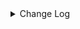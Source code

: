<details><summary> Change Log </summary>

| Change | Commit | Version |
| --- | --- | --- |
|[Feature][Checkpoint] Add check script for source/sink state class serialVersionUID missing (#9118)|https://github.com/apache/seatunnel/commit/4f5adeb1c7|2.3.11|
|[improve] fake source options (#8950)|https://github.com/apache/seatunnel/commit/f8c47fb5f4|2.3.10|
|[Improve] restruct connector common options (#8634)|https://github.com/apache/seatunnel/commit/f3499a6eeb|2.3.10|
|[Feature][API] Support timestamp with timezone offset (#8367)|https://github.com/apache/seatunnel/commit/e18bfeabd2|2.3.9|
|[Improve][dist]add shade check rule (#8136)|https://github.com/apache/seatunnel/commit/51ef800016|2.3.9|
|[Improve][API] Unified tables_configs and table_list (#8100)|https://github.com/apache/seatunnel/commit/84c0b8d660|2.3.9|
|[Feature][Core] Rename `result_table_name`/`source_table_name` to `plugin_input/plugin_output` (#8072)|https://github.com/apache/seatunnel/commit/c7bbd322db|2.3.9|
|[Improve][Fake] Improve memory usage when split size is large (#7821)|https://github.com/apache/seatunnel/commit/2d41b024c7|2.3.9|
|[Improve][Connector-V2] Time supports default value (#7639)|https://github.com/apache/seatunnel/commit/33978689f5|2.3.8|
|[Improve][Connector-V2] Fake supports column configuration (#7503)|https://github.com/apache/seatunnel/commit/39162a4e0b|2.3.8|
|[Feature][Core] Add event notify for all connector (#7501)|https://github.com/apache/seatunnel/commit/d71337b0e9|2.3.8|
|[Improve][Connector-V2] update vectorType (#7446)|https://github.com/apache/seatunnel/commit/1bba72385b|2.3.8|
|[Feature][Connector-V2] Fake Source support produce vector data (#7401)|https://github.com/apache/seatunnel/commit/6937d10ac3|2.3.8|
|[Feature][Kafka] Support multi-table source read  (#5992)|https://github.com/apache/seatunnel/commit/60104602d1|2.3.6|
|[Feature][Doris] Add Doris type converter (#6354)|https://github.com/apache/seatunnel/commit/5189991843|2.3.6|
|[Feature][Core] Support event listener for job (#6419)|https://github.com/apache/seatunnel/commit/831d0022eb|2.3.5|
|[Fix][FakeSource] fix random from template not include the latest value issue (#6438)|https://github.com/apache/seatunnel/commit/6ec16ac46f|2.3.5|
|[Improve][Catalog] Use default tablepath when can not get the tablepath from source config (#6276)|https://github.com/apache/seatunnel/commit/f8158bb805|2.3.4|
|[Improve][Connector-V2] Replace CommonErrorCodeDeprecated.JSON_OPERATION_FAILED (#5978)|https://github.com/apache/seatunnel/commit/456cd17714|2.3.4|
|FakeSource support generate different CatalogTable for MultipleTable (#5766)|https://github.com/apache/seatunnel/commit/a8b93805ea|2.3.4|
|[Improve][Common] Introduce new error define rule (#5793)|https://github.com/apache/seatunnel/commit/9d1b2582b2|2.3.4|
|[Improve] Add default implement for `SeaTunnelSource::getProducedType` (#5670)|https://github.com/apache/seatunnel/commit/a04add6991|2.3.4|
|Support config tableIdentifier for schema (#5628)|https://github.com/apache/seatunnel/commit/652921fb75|2.3.4|
|[Feature] Add `table-names` from FakeSource/Assert to produce/assert multi-table (#5604)|https://github.com/apache/seatunnel/commit/2c67cd8f3e|2.3.4|
|Support config column/primaryKey/constraintKey in schema (#5564)|https://github.com/apache/seatunnel/commit/eac76b4e50|2.3.4|
|[Improve][CheckStyle] Remove useless &#x27;SuppressWarnings&#x27; annotation of checkstyle. (#5260)|https://github.com/apache/seatunnel/commit/51c0d709ba|2.3.4|
|[improve][zeta] fix zeta bugs|https://github.com/apache/seatunnel/commit/3a82e8b39f|2.3.1|
|[chore] Code format with spotless plugin.|https://github.com/apache/seatunnel/commit/291214ad6f|2.3.1|
|Merge branch &#x27;dev&#x27; into merge/cdc|https://github.com/apache/seatunnel/commit/4324ee1912|2.3.1|
|[Improve][Project] Code format with spotless plugin.|https://github.com/apache/seatunnel/commit/423b583038|2.3.1|
|[improve][api] Refactoring schema parse (#4157)|https://github.com/apache/seatunnel/commit/b2f573a13e|2.3.1|
|[Improve][build] Give the maven module a human readable name (#4114)|https://github.com/apache/seatunnel/commit/d7cd601051|2.3.1|
|[Improve][Project] Code format with spotless plugin. (#4101)|https://github.com/apache/seatunnel/commit/a2ab166561|2.3.1|
|[Improve][Connector-fake] Optimizing Data Generation Strategies refer to #4004 (#4061)|https://github.com/apache/seatunnel/commit/c7c596a6dc|2.3.1|
|[Improve][Connector-V2][Fake] Improve fake connector (#3932)|https://github.com/apache/seatunnel/commit/31f12431d9|2.3.1|
|[Feature][Connector-v2][StarRocks] Support write cdc changelog event(INSERT/UPDATE/DELETE) (#3865)|https://github.com/apache/seatunnel/commit/8e3d158c03|2.3.1|
|[Feature][Connector] add get source method to all source connector (#3846)|https://github.com/apache/seatunnel/commit/417178fb84|2.3.1|
|[Feature][API &amp; Connector &amp; Doc] add parallelism and column projection interface (#3829)|https://github.com/apache/seatunnel/commit/b9164b8ba1|2.3.1|
|[Hotfix][OptionRule] Fix option rule about all connectors (#3592)|https://github.com/apache/seatunnel/commit/226dc6a119|2.3.0|
|[Improve][Connector-V2][Fake] Unified exception for fake source connector (#3520)|https://github.com/apache/seatunnel/commit/f371ad5825|2.3.0|
|[Connector-V2] [Fake] Add Fake TableSourceFactory (#3345)|https://github.com/apache/seatunnel/commit/74b61c33a0|2.3.0|
|[Connector-V2] [ElasticSearch] Add ElasticSearch Source/Sink Factory (#3325)|https://github.com/apache/seatunnel/commit/38254e3f26|2.3.0|
|[Improve] [Engine] Improve Engine performance. (#3216)|https://github.com/apache/seatunnel/commit/7393c47327|2.3.0|
|[hotfix][connector][fake] fix FakeSourceSplitEnumerator assigning duplicate splits when restoring (#3112)|https://github.com/apache/seatunnel/commit/98b1feda85|2.3.0-beta|
|[improve][connector][fake] supports setting the number of split rows and reading interval (#3098)|https://github.com/apache/seatunnel/commit/efabe6af7f|2.3.0-beta|
|[feature][connector][fake] Support mutil splits for fake source connector (#2974)|https://github.com/apache/seatunnel/commit/c28c44b7c9|2.3.0-beta|
|[E2E][ST-Engine] Add test data consistency in 3 node cluster and fix bug (#3038)|https://github.com/apache/seatunnel/commit/97400a6f13|2.3.0-beta|
|[Improve][all] change Log to @Slf4j (#3001)|https://github.com/apache/seatunnel/commit/6016100f12|2.3.0-beta|
|[Improve][Connector-V2] Improve fake source connector (#2944)|https://github.com/apache/seatunnel/commit/044f62ef32|2.3.0-beta|
|[Improve][Connector-v2-Fake]Supports direct definition of data values(row) (#2839)|https://github.com/apache/seatunnel/commit/b7d9dde6c8|2.3.0-beta|
|[Connector-V2] [ElasticSearch] Fix ElasticSearch Connector V2 Bug (#2817)|https://github.com/apache/seatunnel/commit/2fcbbf464a|2.2.0-beta|
|[DEV][Api] Replace SeaTunnelContext with JobContext and remove singleton pattern (#2706)|https://github.com/apache/seatunnel/commit/cbf82f755c|2.2.0-beta|
|[Bug] [connector-fake] Fake date calculation error(#2573)|https://github.com/apache/seatunnel/commit/9ea01298f1|2.2.0-beta|
|[Bug][ConsoleSinkV2]fix fieldToString StackOverflow and add Unit-Test (#2545)|https://github.com/apache/seatunnel/commit/6f87094569|2.2.0-beta|
|[chore][connector-common] Rename SeatunnelSchema to SeaTunnelSchema (#2538)|https://github.com/apache/seatunnel/commit/7dc2a27388|2.2.0-beta|
|[Imporve][Fake-Connector-V2]support user-defined-schmea and random data for fake-table  (#2406)|https://github.com/apache/seatunnel/commit/a5447528c3|2.2.0-beta|
|[api-draft][Optimize] Optimize module name (#2062)|https://github.com/apache/seatunnel/commit/f79e3112b1|2.2.0-beta|

</details>
